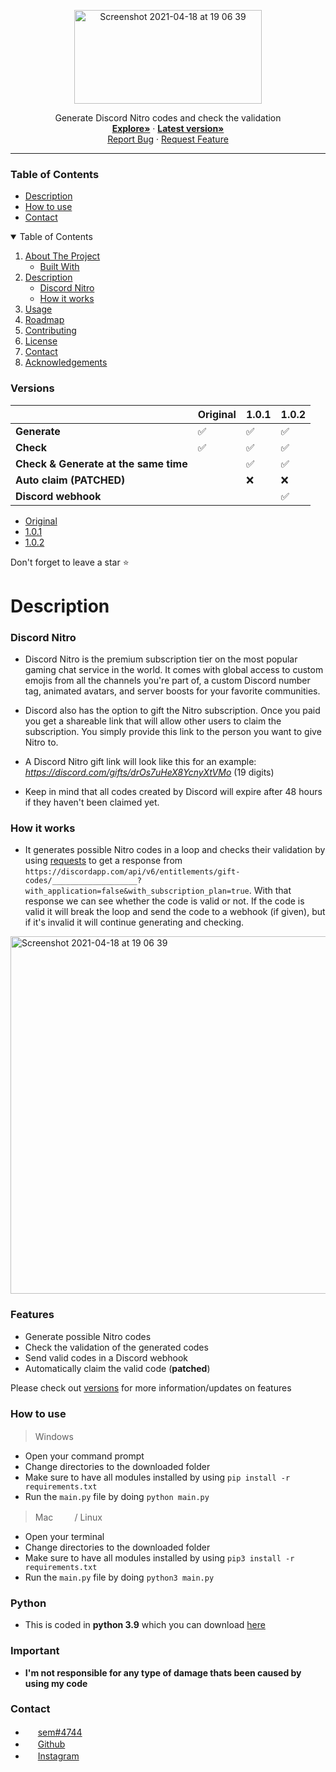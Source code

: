<p align="center">
<img width="300" height="150" alt="Screenshot 2021-04-18 at 19 06 39" src="https://user-images.githubusercontent.com/78478073/120325661-2bebb180-c2e8-11eb-9a08-8ead7fc9b042.JPG">
</p>
  <p align="center">
    Generate Discord Nitro codes and check the validation
    <br />
    <a href="https://github.com/semmoolenschot/Discord-Nitro-generator"><strong>Explore»</strong></a
    <br />
      ·
      <a href="https://github.com/semmoolenschot/Discord-Nitro-Generator/releases/tag/1.0.1"><strong> Latest version»</strong></a>
    <br />
    <a href="https://github.com/semmoolenschot/Discord-Nitro-generator/issues">Report Bug</a>
    ·
    <a href="https://github.com/semmoolenschot/Discord-Nitro-generator/issues">Request Feature</a>
  

---

### Table of Contents
- [Description](#description)
- [How to use](#how-to-use)
- [Contact](#contact)
      
<details open="open">
  <summary>Table of Contents</summary>
  <ol>
    <li>
      <a href="#description">About The Project</a>
      <ul>
        <li><a href="#built-with">Built With</a></li>
      </ul>
    </li>
    <li>
      <a href="#description">Description</a>
      <ul>
        <li><a href="#discord-nitro">Discord Nitro</a></li>
        <li><a href="#how-it-works">How it works</a></li>
      </ul>
    </li>
    <li><a href="#usage">Usage</a></li>
    <li><a href="#roadmap">Roadmap</a></li>
    <li><a href="#contributing">Contributing</a></li>
    <li><a href="#license">License</a></li>
    <li><a href="#contact">Contact</a></li>
    <li><a href="#acknowledgements">Acknowledgements</a></li>
  </ol>
</details>

### Versions
|⠀| Original | 1.0.1 | 1.0.2 |
| --------- | ----- | ----- | ----- |
| **Generate** | ✅ | ✅ | ✅ |
| **Check** | ✅ | ✅ | ✅ |
| **Check & Generate at the same time** | ⠀ | ✅ | ✅ |
| **Auto claim (PATCHED)** | ⠀ | ❌ | ❌ |
| **Discord webhook** | ⠀ | ⠀ | ✅ |

- [Original](https://github.com/semmoolenschot/Discord-Nitro-Generator)
- [1.0.1](https://github.com/semmoolenschot/Discord-Nitro-Generator/releases/tag/1.0.1)
- [1.0.2](https://github.com/semmoolenschot/Discord-Nitro-Generator/releases/tag/1.0.2)

Don't forget to leave a star ⭐
      


# Description

### Discord Nitro

- Discord Nitro is the premium subscription tier on the most popular gaming chat service in the world. It comes with global access to custom emojis from all the channels you're part of, a custom Discord number tag, animated avatars, and server boosts for your favorite communities.

- Discord also has the option to gift the Nitro subscription. Once you paid you get a shareable link that will allow other users to claim the subscription. You simply provide this link to the person you want to give Nitro to.

- A Discord Nitro gift link will look like this for an example: *https://discord.com/gifts/drOs7uHeX8YcnyXtVMo* (19 digits)

- Keep in mind that all codes created by Discord will expire after 48 hours if they haven't been claimed yet.

### How it works

- It generates possible Nitro codes in a loop and checks their validation by using [requests](https://pypi.org/project/requests/) to get a response from ```https://discordapp.com/api/v6/entitlements/gift-codes/___________________?with_application=false&with_subscription_plan=true```. With that response we can see whether the code is valid or not. If the code is valid it will break the loop and send the code to a webhook (if given), but if it's invalid it will continue generating and checking.


<img width="572" alt="Screenshot 2021-04-18 at 19 06 39" src="https://user-images.githubusercontent.com/78478073/115154085-573c7900-a079-11eb-9c96-18ecddd5fffa.png">

### Features
- Generate possible Nitro codes
- Check the validation of the generated codes
- Send valid codes in a Discord webhook
- Automatically claim the valid code (**patched**)

Please check out [versions](#versions) for more information/updates on features

### How to use
> Windows ⠀<img width="16" src="https://www.mijncomputerhulp.nl/wp-content/uploads/2019/05/microsoft-windows-22-logo-png-transparent.png">

- Open your command prompt
- Change directories to the downloaded folder
- Make sure to have all modules installed by using ``pip install -r requirements.txt``
- Run the ``main.py`` file by doing ``python main.py``
      
> Mac ⠀<img width="16" src="https://image.flaticon.com/icons/png/512/2/2235.png"> / Linux ⠀<img width="16" src="https://user-images.githubusercontent.com/78478073/120348722-bab6f900-c2fd-11eb-818d-24a576875768.png">
      
- Open your terminal
- Change directories to the downloaded folder
- Make sure to have all modules installed by using ``pip3 install -r requirements.txt``
- Run the ``main.py`` file by doing ``python3 main.py``

### Python
- This is coded in **python 3.9** which you can download [here](https://www.python.org/downloads/)

### Important
- **I'm not responsible for any type of damage thats been caused by using my code**

### Contact

- <img width="16" src="https://i.redd.it/5zec9qw4ppy61.png"> [sem#4744](https://discord.com/)
- <img width="16" src="https://www.monalisaelburg.nl/media/Bladzy/Productset/productset/image/1/g/i/github.jpg"> [Github](https://github.com/semmoolenschot)
- <img width="16" src="https://demaasdijk-events.nl/wp-content/uploads/2019/06/instagram-png-instagram-png-logo-1455.png"> [Instagram](https://instagram.com/semmoolenschot)

